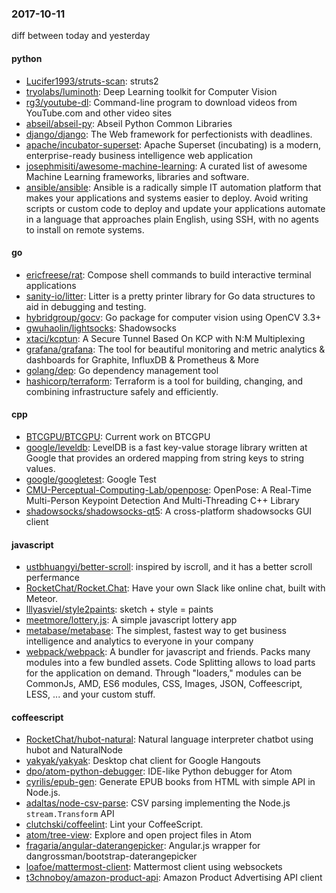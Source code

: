 ### 2017-10-11
diff between today and yesterday

#### python
* [Lucifer1993/struts-scan](https://github.com/Lucifer1993/struts-scan): struts2
* [tryolabs/luminoth](https://github.com/tryolabs/luminoth): Deep Learning toolkit for Computer Vision
* [rg3/youtube-dl](https://github.com/rg3/youtube-dl): Command-line program to download videos from YouTube.com and other video sites
* [abseil/abseil-py](https://github.com/abseil/abseil-py): Abseil Python Common Libraries
* [django/django](https://github.com/django/django): The Web framework for perfectionists with deadlines.
* [apache/incubator-superset](https://github.com/apache/incubator-superset): Apache Superset (incubating) is a modern, enterprise-ready business intelligence web application
* [josephmisiti/awesome-machine-learning](https://github.com/josephmisiti/awesome-machine-learning): A curated list of awesome Machine Learning frameworks, libraries and software.
* [ansible/ansible](https://github.com/ansible/ansible): Ansible is a radically simple IT automation platform that makes your applications and systems easier to deploy. Avoid writing scripts or custom code to deploy and update your applications automate in a language that approaches plain English, using SSH, with no agents to install on remote systems.

#### go
* [ericfreese/rat](https://github.com/ericfreese/rat): Compose shell commands to build interactive terminal applications
* [sanity-io/litter](https://github.com/sanity-io/litter): Litter is a pretty printer library for Go data structures to aid in debugging and testing.
* [hybridgroup/gocv](https://github.com/hybridgroup/gocv): Go package for computer vision using OpenCV 3.3+
* [gwuhaolin/lightsocks](https://github.com/gwuhaolin/lightsocks):  Shadowsocks 
* [xtaci/kcptun](https://github.com/xtaci/kcptun): A Secure Tunnel Based On KCP with N:M Multiplexing
* [grafana/grafana](https://github.com/grafana/grafana): The tool for beautiful monitoring and metric analytics & dashboards for Graphite, InfluxDB & Prometheus & More
* [golang/dep](https://github.com/golang/dep): Go dependency management tool
* [hashicorp/terraform](https://github.com/hashicorp/terraform): Terraform is a tool for building, changing, and combining infrastructure safely and efficiently.

#### cpp
* [BTCGPU/BTCGPU](https://github.com/BTCGPU/BTCGPU): Current work on BTCGPU
* [google/leveldb](https://github.com/google/leveldb): LevelDB is a fast key-value storage library written at Google that provides an ordered mapping from string keys to string values.
* [google/googletest](https://github.com/google/googletest): Google Test
* [CMU-Perceptual-Computing-Lab/openpose](https://github.com/CMU-Perceptual-Computing-Lab/openpose): OpenPose: A Real-Time Multi-Person Keypoint Detection And Multi-Threading C++ Library
* [shadowsocks/shadowsocks-qt5](https://github.com/shadowsocks/shadowsocks-qt5): A cross-platform shadowsocks GUI client

#### javascript
* [ustbhuangyi/better-scroll](https://github.com/ustbhuangyi/better-scroll): inspired by iscroll, and it has a better scroll perfermance
* [RocketChat/Rocket.Chat](https://github.com/RocketChat/Rocket.Chat): Have your own Slack like online chat, built with Meteor.
* [lllyasviel/style2paints](https://github.com/lllyasviel/style2paints): sketch + style = paints 
* [meetmore/lottery.js](https://github.com/meetmore/lottery.js):  A simple javascript lottery app
* [metabase/metabase](https://github.com/metabase/metabase): The simplest, fastest way to get business intelligence and analytics to everyone in your company 
* [webpack/webpack](https://github.com/webpack/webpack): A bundler for javascript and friends. Packs many modules into a few bundled assets. Code Splitting allows to load parts for the application on demand. Through "loaders," modules can be CommonJs, AMD, ES6 modules, CSS, Images, JSON, Coffeescript, LESS, ... and your custom stuff.

#### coffeescript
* [RocketChat/hubot-natural](https://github.com/RocketChat/hubot-natural): Natural language interpreter chatbot using hubot and NaturalNode
* [yakyak/yakyak](https://github.com/yakyak/yakyak): Desktop chat client for Google Hangouts
* [dpo/atom-python-debugger](https://github.com/dpo/atom-python-debugger): IDE-like Python debugger for Atom
* [cyrilis/epub-gen](https://github.com/cyrilis/epub-gen): Generate EPUB books from HTML with simple API in Node.js.
* [adaltas/node-csv-parse](https://github.com/adaltas/node-csv-parse): CSV parsing implementing the Node.js `stream.Transform` API
* [clutchski/coffeelint](https://github.com/clutchski/coffeelint): Lint your CoffeeScript.
* [atom/tree-view](https://github.com/atom/tree-view): Explore and open project files in Atom
* [fragaria/angular-daterangepicker](https://github.com/fragaria/angular-daterangepicker): Angular.js wrapper for dangrossman/bootstrap-daterangepicker
* [loafoe/mattermost-client](https://github.com/loafoe/mattermost-client): Mattermost client using websockets
* [t3chnoboy/amazon-product-api](https://github.com/t3chnoboy/amazon-product-api):  Amazon Product Advertising API client
